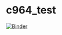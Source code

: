 # c964_test
[![Binder](https://mybinder.org/badge_logo.svg)](https://mybinder.org/v2/gh/manson627/c964_test/HEAD)
